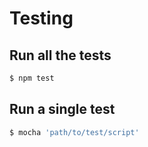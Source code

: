 # Testing

## Run all the tests

```sh
$ npm test
```

## Run a single test

```sh
$ mocha 'path/to/test/script'
```
